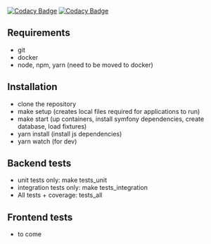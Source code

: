 [![Codacy Badge](https://app.codacy.com/project/badge/Grade/b331de0c17654f808ff7ee4cb7957ff2)](https://app.codacy.com/gh/AkhilleusCorp/akhilleus-v2/dashboard?utm_source=gh&utm_medium=referral&utm_content=&utm_campaign=Badge_grade)
[![Codacy Badge](https://app.codacy.com/project/badge/Coverage/b331de0c17654f808ff7ee4cb7957ff2)](https://app.codacy.com/gh/AkhilleusCorp/akhilleus-v2/dashboard?utm_source=gh&utm_medium=referral&utm_content=&utm_campaign=Badge_coverage)

## Requirements
 * git
 * docker
 * node, npm, yarn (need to be moved to docker)

## Installation
 * clone the repository
 * make setup (creates local files required for applications to run)
 * make start (up containers, install symfony dependencies, create database, load fixtures)
 * yarn install (install js dependencies)
 * yarn watch (for dev)

## Backend tests
 * unit tests only: make tests_unit
 * integration tests only: make tests_integration
 * All tests + coverage: tests_all

## Frontend tests
 * to come